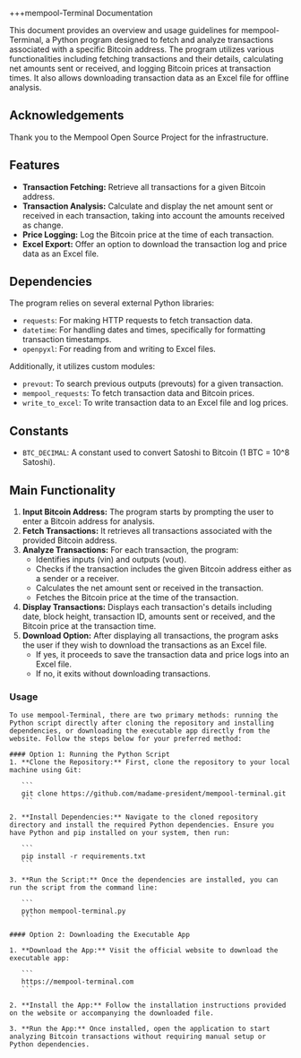 +++mempool-Terminal Documentation

This document provides an overview and usage guidelines for mempool-Terminal, a Python program designed to fetch and analyze transactions associated with a specific Bitcoin address. The program utilizes various functionalities including fetching transactions and their details, calculating net amounts sent or received, and logging Bitcoin prices at transaction times. It also allows downloading transaction data as an Excel file for offline analysis.

## Acknowledgements

Thank you to the Mempool Open Source Project for the infrastructure.

## Features

- **Transaction Fetching:** Retrieve all transactions for a given Bitcoin address.
- **Transaction Analysis:** Calculate and display the net amount sent or received in each transaction, taking into account the amounts received as change.
- **Price Logging:** Log the Bitcoin price at the time of each transaction.
- **Excel Export:** Offer an option to download the transaction log and price data as an Excel file.

## Dependencies

The program relies on several external Python libraries:

- `requests`: For making HTTP requests to fetch transaction data.
- `datetime`: For handling dates and times, specifically for formatting transaction timestamps.
- `openpyxl`: For reading from and writing to Excel files.

Additionally, it utilizes custom modules:

- `prevout`: To search previous outputs (prevouts) for a given transaction.
- `mempool_requests`: To fetch transaction data and Bitcoin prices.
- `write_to_excel`: To write transaction data to an Excel file and log prices.

## Constants

- `BTC_DECIMAL`: A constant used to convert Satoshi to Bitcoin (1 BTC = 10^8 Satoshi).

## Main Functionality

1. **Input Bitcoin Address:** The program starts by prompting the user to enter a Bitcoin address for analysis.
2. **Fetch Transactions:** It retrieves all transactions associated with the provided Bitcoin address.
3. **Analyze Transactions:** For each transaction, the program:
   - Identifies inputs (vin) and outputs (vout).
   - Checks if the transaction includes the given Bitcoin address either as a sender or a receiver.
   - Calculates the net amount sent or received in the transaction.
   - Fetches the Bitcoin price at the time of the transaction.
4. **Display Transactions:** Displays each transaction's details including date, block height, transaction ID, amounts sent or received, and the Bitcoin price at the transaction time.
5. **Download Option:** After displaying all transactions, the program asks the user if they wish to download the transactions as an Excel file.
   - If yes, it proceeds to save the transaction data and price logs into an Excel file.
   - If no, it exits without downloading transactions.

### Usage

    To use mempool-Terminal, there are two primary methods: running the Python script directly after cloning the repository and installing dependencies, or downloading the executable app directly from the website. Follow the steps below for your preferred method:

    #### Option 1: Running the Python Script
    1. **Clone the Repository:** First, clone the repository to your local machine using Git:

       ```
       git clone https://github.com/madame-president/mempool-terminal.git
       ```

    2. **Install Dependencies:** Navigate to the cloned repository directory and install the required Python dependencies. Ensure you have Python and pip installed on your system, then run:

       ```
       pip install -r requirements.txt
       ```

    3. **Run the Script:** Once the dependencies are installed, you can run the script from the command line:

       ```
       python mempool-terminal.py
       ```

    #### Option 2: Downloading the Executable App

    1. **Download the App:** Visit the official website to download the executable app:

       ```
       https://mempool-terminal.com
       ```

    2. **Install the App:** Follow the installation instructions provided on the website or accompanying the downloaded file.

    3. **Run the App:** Once installed, open the application to start analyzing Bitcoin transactions without requiring manual setup or Python dependencies.



